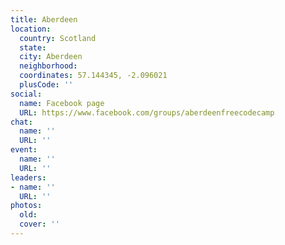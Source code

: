 ```yaml
---
title: Aberdeen
location:
  country: Scotland
  state: 
  city: Aberdeen
  neighborhood: 
  coordinates: 57.144345, -2.096021
  plusCode: ''
social:
  name: Facebook page
  URL: https://www.facebook.com/groups/aberdeenfreecodecamp
chat:
  name: ''
  URL: ''
event:
  name: ''
  URL: ''
leaders:
- name: ''
  URL: ''
photos:
  old: 
  cover: ''
---
```

